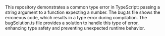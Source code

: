 This repository demonstrates a common type error in TypeScript: passing a string argument to a function expecting a number.  The bug.ts file shows the erroneous code, which results in a type error during compilation. The bugSolution.ts file provides a solution to handle this type of error, enhancing type safety and preventing unexpected runtime behavior.